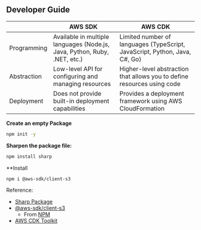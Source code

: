 ## Developer Guide

|               | AWS SDK                                           | AWS CDK                                                    |
|---------------|---------------------------------------------------|------------------------------------------------------------|
| Programming   | Available in multiple languages (Node.js, Java, Python, Ruby, .NET, etc.) | Limited number of languages (TypeScript, JavaScript, Python, Java, C#, Go) |
| Abstraction   | Low-level API for configuring and managing resources | Higher-level abstraction that allows you to define resources using code |
| Deployment    | Does not provide built-in deployment capabilities   | Provides a deployment framework using AWS CloudFormation    |

**Create an empty Package**

```sh
npm init -y
```


**Sharpen the package file:**
```sh
npm install sharp
```


**Install
```sh
npm i @aws-sdk/client-s3
```




Reference:

- [Sharp Package](https://sharp.pixelplumbing.com/install#aws-lambda)
- [@aws-sdk/client-s3](https://docs.aws.amazon.com/AWSJavaScriptSDK/v3/latest/clients/client-s3/#aws-sdkclient-s3)
  - From [NPM](https://www.npmjs.com/package/@aws-sdk/client-s3)
- [AWS CDK Toolkit](https://docs.aws.amazon.com/cdk/v2/guide/cli.html)